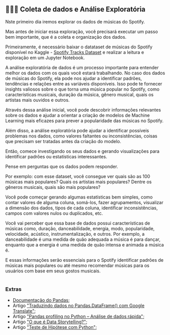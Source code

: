 

<h2 align="left">
  👩🏻‍💻 Coleta de dados e Análise Exploratória
</h2>

Nste primeiro dia iremos explorar os dados de músicas do Spotify.

Mas antes de iniciar essa exploração, você precisará executar um passo bem importante, que é a coleta e organização dos dados.

Primeiramente, é necessário baixar o datataset de músicas do Spotify disponível no Kaggle - [Spotify Tracks Dataset](https://www.kaggle.com/datasets/maharshipandya/-spotify-tracks-dataset) e realizar a leitura e exploração em um Jupyter Notebook.


A análise exploratória de dados é um processo importante para entender melhor os dados com os quais você estará trabalhando. No caso dos dados de músicas do Spotify, ela pode nos ajudar a identificar padrões, tendências e relações entre as variáveis disponíveis. Isso pode te fornecer insights valiosos sobre o que torna uma música popular no Spotify, como características musicais, duração da música, gênero musical, quais os artistas mais ouvidos e outros.

Através dessa análise inicial, você pode descobrir informações relevantes sobre os dados e ajudar a orientar a criação de modelos de Machine Learning mais eficazes para prever a popularidade das músicas no Spotify.

Além disso, a análise exploratória pode ajudar a identificar possíveis problemas nos dados, como valores faltantes ou inconsistências, coisas que precisam ser tratadas antes da criação do modelo.

Então, comece investigando os seus dados e gerando visualizações para identificar padrões ou estatísticas interessantes.

Pense em perguntas que os dados podem responder.

Por exemplo: com esse dataset, você consegue ver quais são as 100 músicas mais populares? Quais os artistas mais populares? 
Dentre os gêneros musicais, quais são mais populares?

Você pode começar gerando algumas estatísticas bem simples, como contar valores de alguma coluna, somá-los, fazer agrupamentos, visualizar a dimensão dos dados, tipos de cada coluna, identificar inconsistências, campos com valores nulos ou duplicados, etc.

Você vai perceber que essa base de dados possui características de músicas como, duração, danceabilidade, energia, modo, popularidade, velocidade, acústico, instrumentalização, e outros. Por exemplo, a danceabilidade é uma medida de quão adequada a música é para dançar, enquanto que a energia é uma medida de quão intensa e animada a música é.

E essas informações serão essenciais para o Spotify identificar padrões de músicas mais populares ou até mesmo recomendar músicas para os usuários com base em seus gostos musicais.



#

### Extras

- [Documentação do Pandas](https://pandas.pydata.org/docs/user_guide/index.html);
- Artigo ["Traduzindo dados no Pandas.DataFrame() com Google Translate"](https://www.linkedin.com/pulse/traduzindo-dados-pandasdataframe-com-google-translate-romerito-morais/?originalSubdomain=pt);
- Artigo ["Pandas profiling no Python – Análise de dados rápida"](https://www.hashtagtreinamentos.com/pandas-profiling-no-python-ciencia-dados);
- Artigo ["O que é Data Storytelling?"](https://paulovasconcellos.com.br/o-que-%C3%A9-data-storytelling-ac5a924dcdaf);
- Artigo ["Teste de Hipótese com Python"](https://ovictorviana.medium.com/teste-de-hip%C3%B3tese-com-python-ba5d751f156c);
